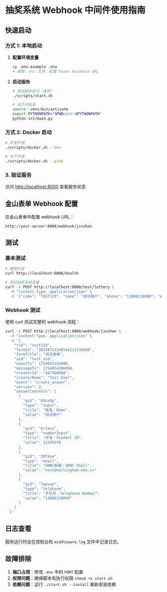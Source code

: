 # 抽奖系统 Webhook 中间件使用指南

## 快速启动

### 方式 1: 本地启动

1. **配置环境变量**

   ```bash
   cp .env.example .env
   # 编辑 .env 文件，配置 Power Automate URL
   ```

2. **启动服务**

   ```bash
   # 使用脚本启动（推荐）
   ./scripts/start.sh

   # 或手动启动
   source .venv/bin/activate
   export PYTHONPATH="$PWD/src:$PYTHONPATH"
   python src/main.py
   ```

### 方式 2: Docker 启动

```bash
# 开发环境
./scripts/docker.sh --dev

# 生产环境
./scripts/docker.sh --prod
```

### 3. **验证服务**

访问 <http://localhost:8000> 查看服务状态

## 金山表单 Webhook 配置

在金山表单中配置 webhook URL：

```text
http://your-server:8000/webhook/jinshan
```

## 测试

### 基本测试

```bash
# 健康检查
curl http://localhost:8000/health

# 测试抽奖系统连接
curl -X POST http://localhost:8000/test/lottery \
  -H "Content-Type: application/json" \
  -d '{"code": "TEST123", "name": "测试用户", "phone": "13800138000", "email": "test@example.com"}'
```

### Webhook 测试

使用 curl 测试完整的 webhook 流程：

```bash
curl -X POST http://localhost:8000/webhook/jinshan \
  -H "Content-Type: application/json" \
  -d '{
    "rid": "test123",
    "formId": "20250713140244212536986",
    "formTitle": "测试表单",
    "aid": "test_aid",
    "eventTs": 1754054163000,
    "messageTs": 1754054306994,
    "creatorId": "447366960",
    "creatorName": "Test User",
    "event": "create_answer",
    "version": 2,
    "answerContents": [
      {
        "qid": "k9ce0p",
        "type": "input",
        "title": "姓名｜Name",
        "value": "测试用户"
      },
      {
        "qid": "br1kvx",
        "type": "numberInput",
        "title": "学号｜Student ID",
        "value": 12345678
      },
      {
        "qid": "30f4xe",
        "type": "email",
        "title": "UNNC邮箱｜UNNC Email",
        "value": "test@nottingham.edu.cn"
      },
      {
        "qid": "7wpvum",
        "type": "telphone",
        "title": "手机号｜Telephone Number",
        "value": "13800138000"
      }
    ]
  }'
```

## 日志查看

服务运行时会在控制台和 `middleware.log` 文件中记录日志。

## 故障排除

1. **端口占用**：修改 `.env` 中的 `PORT` 配置
2. **权限问题**：确保脚本有执行权限 `chmod +x start.sh`
3. **依赖问题**：运行 `./start.sh --install` 重新安装依赖
